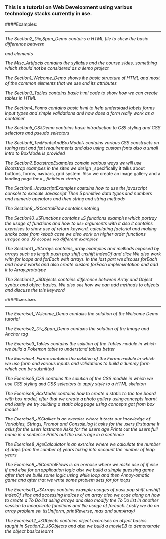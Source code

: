 ### This is a tutorial on Web Development using various technology stacks currently in use.

####Examples:
***
_The Section2_Div_Span_Demo contains a HTML file to show the basic difference between <div> and <span> elements_

_The Misc_Artifacts contains the syllabus and the course slides, something which should not be considered as a demo project_

_The Section1_Welcome_Demo shows the basic structure of HTML and most of the common elements that we use and its attributes_

_The Section3_Tables contains basic html code to show how we can create tables in HTML_

_The Section4_Forms contains basic html to help understand labels forms input types and simple validations and how does a form really work as a container_

_The Section5_CSSDemo contains basic introduction to CSS styling and CSS selectors and pseudo selectors_

_The Section6_TextFontsAndBoxModels contains various CSS constructs on tuning text and font requirements and also using custom fonts also a small intro to BoxModel is provided_

_The Section7_BootstrapExamples contain various ways we will use Bootstrap examples in the sites we design_
_specifically it talks about buttons, forms, navbars, grid system. Also we create an image gallery and a landing page for a _
_fictitious startup_

_The Section8_JavascriptExamples contains how to use the javascript console to execute Javascript_
_Then 5 primitive data types and numbers and numeric operators and then string and string methods_

_The Section9_JSControlFlow contains nothing_

_The Section10_JSFunctions contains JS functions examples which portray the usage of functions and how to use arguments with it_
_also it contains exercises to show use of return keyword, calculating factorial and making snake case from kebab case_
_we also work on higher order functions usages and JS scopes via different examples_

_The Section11_JSArrays contains_array examples and methods exposed by arrays such as length push pop shift unshift indexOf and slice_
_We also work with for loops and forEach with arrays. In the last part we discuss forEach and how it works and also create custom_
_forEach implementation and add it to Array.prototype_

_The Section12_JSObjects contains difference between Array and Object syntax and object basics. We also see how we can add methods_
_to objects and discuss the this keyword_

####Exercises
***

_The Exercise1_Welcome_Demo contains the solution of the Welcome Demo tutorial_

_The Exercise2_Div_Span_Demo contains the solution of the Image and Anchor tag_

_The Exercise3_Tables contains the solution of the Tables module in which we build a Pokemon table to understand tables better_

_The Exercise4_Forms contains the solution of the Forms module in which we use form and various inputs and validations to build a dummy form which can be submitted_

_The Exercise5_CSS contains the solution of the CSS module in which we use CSS styling and CSS selectors to apply style to a HTML skeleton_

_The Exercise6_BoxModel contains how to create a static tic tac toe board with box model, after that we create a photo gallery using concepts learnt and lastly_
_we try building a static blog page using concepts got from box model_

_The Exercise8_JSStalker is an exercise where it tests our knowledge of Variables, Strings, Promot and Console.log_
_It asks for the users firstname_
_It asks for the users lastname_
_Asks for the users age_
_Prints out the users full name in a sentence_
_Prints out the users age in a sentence_

_The Exercise8_AgeCalculator is an exercise where we calculate the number of days from the number of years taking into_
_account the number of leap years_

_The Exercise9_JSControlFlows is an exercise where we make use of if else if and else for an application logic_
_also we build a simple guessing game after that we build some logic using while loop and then Annoy-omatic game
and after that we write some problem sets for for loops_

_The Exercise11_JSArrays contains example usages of push pop shift unshift indexOf slice and accessing indices of an array_
_also we code along on how to create a To Do list using arrays and also modify the To Do list in another session to incorporate functions
and the usage of foreach. Lastly we do an array problem set (isUniform, printReverse, max and sumArray)_

_The Exercise12_JSObjects contains object exercises on object basics taught in Section12_JSObjects_
_and also we build a movieDB to demonstrate the object basics learnt_